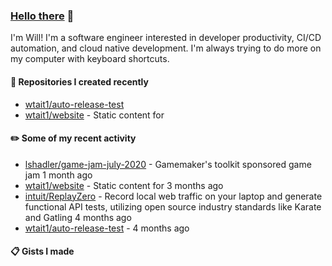 ### [Hello there](https://www.youtube.com/watch?v=rEq1Z0bjdwc) 🍉

I'm Will! I'm a software engineer interested in developer productivity, CI/CD automation, and cloud native development. I'm always trying to do more on my computer with keyboard shortcuts.

#### 🌱 Repositories I created recently

- [wtait1/auto-release-test](https://github.com/wtait1/auto-release-test)
- [wtait1/website](https://github.com/wtait1/website) - Static content for

#### ✏️ Some of my recent activity

- [lshadler/game-jam-july-2020](https://github.com/lshadler/game-jam-july-2020) - Gamemaker&#39;s toolkit sponsored game jam 1 month ago
- [wtait1/website](https://github.com/wtait1/website) - Static content for 3 months ago
- [intuit/ReplayZero](https://github.com/intuit/ReplayZero) - Record local web traffic on your laptop and generate functional API tests, utilizing open source industry standards like Karate and Gatling 4 months ago
- [wtait1/auto-release-test](https://github.com/wtait1/auto-release-test) -  4 months ago

#### 📋 Gists I made

